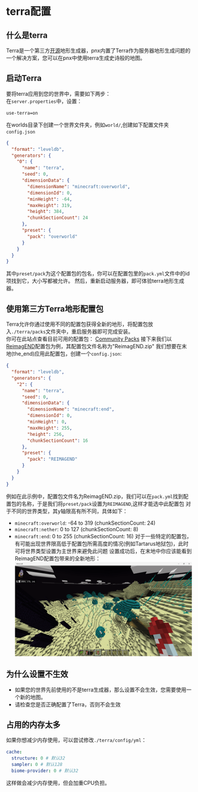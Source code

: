 # terra配置 

## 什么是terra  

Terra是一个第三方[开源](https://github.com/PolyhedralDev/Terra)地形生成器，pnx内置了Terra作为服务器地形生成问题的一个解决方案，您可以在pnx中使用terra生成史诗般的地图。  


## 启动Terra  
要将terra应用到您的世界中，需要如下两步：  
在`server.properties`中，设置：
```properties
use-terra=on
```
在worlds目录下创建一个世界文件夹，例如`world/`,创建如下配置文件夹`config.json`
```json
{
  "format": "leveldb",
  "generators": {
    "0": {
      "name": "terra",
      "seed": 0,
      "dimensionData": {
        "dimensionName": "minecraft:overworld",
        "dimensionId": 0,
        "minHeight": -64,
        "maxHeight": 319,
        "height": 384,
        "chunkSectionCount": 24
      },
      "preset": {
        "pack": "overworld"
      }
    }
  }
}
```
其中`preset/pack`为这个配置包的包名，你可以在配置包里的`pack.yml`文件中的id项找到它，大小写都被允许。
然后，重新启动服务器，即可体验terra地形生成器。

## 使用第三方Terra地形配置包
Terra允许你通过使用不同的配置包获得全新的地形，将配置包放入`./terra/packs`文件夹中，重启服务器即可完成安装。  
你可在此站点查看目前可用的配置包： [Community Packs](https://terra.polydev.org/config/community-packs.html)
接下来我们以[ReimagEND](https://github.com/justaureus/ReimagEND)配置包为例，其配置包文件名称为"ReimagEND.zip"
我们想要在末地(the_end)应用此配置包，创建一个`config.json`:
```json
{
  "format": "leveldb",
  "generators": {
    "2": {
      "name": "terra",
      "seed": 0,
      "dimensionData": {
        "dimensionName": "minecraft:end",
        "dimensionId": 0,
        "minHeight": 0,
        "maxHeight": 255,
        "height": 256,
        "chunkSectionCount": 16
      },
      "preset": {
        "pack": "REIMAGEND"
      }
    }
  }
}
```
例如在此示例中，配置包文件名为ReimagEND.zip，我们可以在`pack.yml`找到配置包的名称，于是我们将`preset/pack`设置为`REIMAGEND`,这样才能选中此配置包
对于不同的世界类型，其y轴限高有所不同，具体如下：
- `minecraft:overworld`:    -64 to 319      (chunkSectionCount: 24)
- `minecraft:nether`:         0 to 127      (chunkSectionCount: 8)
- `minecraft:end`:            0 to 255      (chunkSectionCount: 16)
对于一些特定的配置包，有可能出现世界限高低于配置包所需高度的情况(例如Tartarus地狱包)，此时可将世界类型设置为主世界来避免此问题
设置成功后，在末地中你应该能看到ReimagEND配置包带来的全新地形：
![REIMAGEND](../image/terra_faq/ReimagEND_min.png)

## 为什么设置不生效  
- 如果您的世界先前使用的不是terra生成器，那么设置不会生效，您需要使用一个新的地图。  
- 请检查您是否正确配置了Terra，否则不会生效

## 占用的内存太多  
如果你想减少内存使用，可以尝试修改`./terra/config/yml`：
```yaml
cache:
  structure: 0 # 默认32
  sampler: 0 # 默认128
  biome-provider: 0 # 默认32
```
这样做会减少内存使用，但会加重CPU负担。  